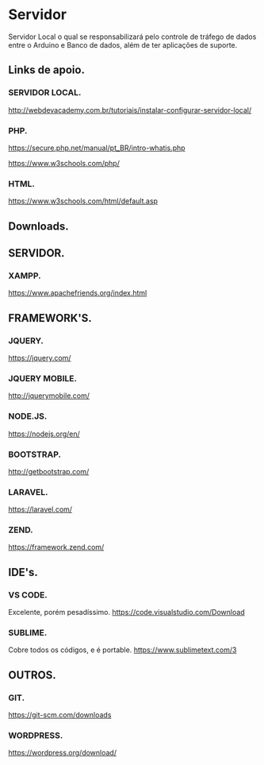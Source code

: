 # Servidor

Servidor Local o qual se responsabilizará pelo controle de tráfego de dados entre o Arduino e Banco de dados, além de ter aplicações de suporte.

## Links de apoio.

### SERVIDOR LOCAL.

http://webdevacademy.com.br/tutoriais/instalar-configurar-servidor-local/

### PHP.

https://secure.php.net/manual/pt_BR/intro-whatis.php

https://www.w3schools.com/php/

### HTML.

https://www.w3schools.com/html/default.asp

## Downloads.

## SERVIDOR.

### XAMPP.

https://www.apachefriends.org/index.html

## FRAMEWORK'S.

### JQUERY.

https://jquery.com/

### JQUERY MOBILE.

http://jquerymobile.com/

### NODE.JS.

https://nodejs.org/en/

### BOOTSTRAP.

http://getbootstrap.com/

### LARAVEL.

https://laravel.com/

### ZEND.

https://framework.zend.com/

## IDE's.

### VS CODE.
Excelente, porém pesadíssimo.
https://code.visualstudio.com/Download

### SUBLIME.
Cobre todos os códigos, e é portable.
https://www.sublimetext.com/3

## OUTROS.

### GIT.

https://git-scm.com/downloads

### WORDPRESS.

https://wordpress.org/download/
